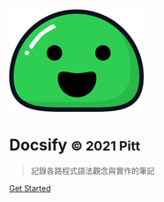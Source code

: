 ![logo](_media/icon.svg)

# Docsify <small>© 2021 Pitt</small>

> 記錄各路程式語法觀念與實作的筆記

[Get Started](#Docsify)